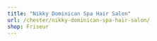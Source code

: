 ```yaml
---
title: "Nikky Dominican Spa Hair Salon"
url: /chester/nikky-dominican-spa-hair-salon/
shop: Friseur
---
```

